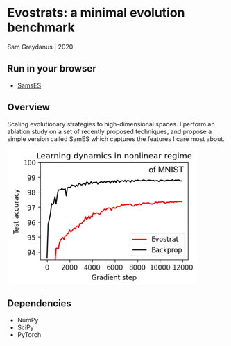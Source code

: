 Evostrats: a minimal evolution benchmark
=======
Sam Greydanus | 2020

Run in your browser
--------
  * [SamsES](https://colab.research.google.com/drive/1Yjb53MDhxKzGtp1QoqQDg1W5T_Uj2RFn)

Overview
--------

Scaling evolutionary strategies to high-dimensional spaces. I perform an ablation study on a set of recently proposed techniques, and propose a simple version called SamES which captures the features I care most about.

![evostrats_mnist.png](static/evostrats_mnist.png)

Dependencies
--------
 * NumPy
 * SciPy
 * PyTorch
